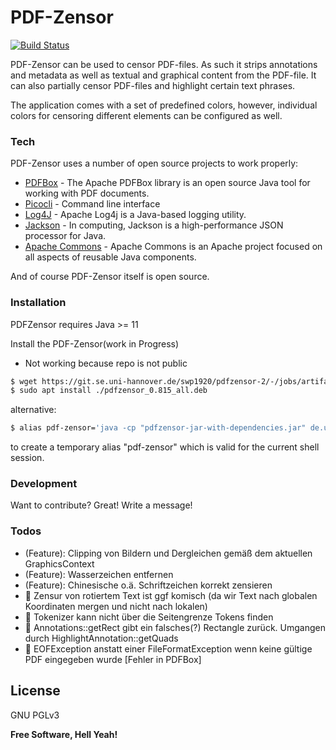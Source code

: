 # PDF-Zensor

[![Build Status](https://git.se.uni-hannover.de/swp1920/pdfzensor-2/badges/master/pipeline.svg)](https://git.se.uni-hannover.de/swp1920/pdfzensor-2/tree/master)

PDF-Zensor can be used to censor PDF-files. As such it strips annotations and metadata as  well  as  textual
and  graphical  content from the PDF-file. It can also partially censor PDF-files and highlight certain text
phrases.

The application comes with a set of predefined colors, however, individual colors  for  censoring  different
elements can be configured as well.

### Tech

PDF-Zensor uses a number of open source projects to work properly:

* [PDFBox] - The Apache PDFBox library is an open source Java tool for working with PDF documents.
* [Picocli] - Command line interface
* [Log4J] - Apache Log4j is a Java-based logging utility.
* [Jackson] - In computing, Jackson is a high-performance JSON processor for Java.
* [Apache Commons] - Apache Commons is an Apache project focused on all aspects of reusable Java components.

And of course PDF-Zensor itself is open source.

### Installation

PDFZensor requires Java >= 11

Install the PDF-Zensor(work in Progress)
- Not working because repo is not public

```sh
$ wget https://git.se.uni-hannover.de/swp1920/pdfzensor-2/-/jobs/artifacts/63-deploy/raw/solution/target/pdfzensor_0.815_all.deb?job=deploy
$ sudo apt install ./pdfzensor_0.815_all.deb
```

alternative:

```sh
$ alias pdf-zensor='java -cp "pdfzensor-jar-with-dependencies.jar" de.uni_hannover.se.pdfzensor.App
```
to create a temporary alias "pdf-zensor" which is valid for the current shell session.

### Development

Want to contribute? Great!
Write a message!

### Todos

 - (Feature): Clipping von Bildern und Dergleichen gemäß dem aktuellen GraphicsContext
 - (Feature): Wasserzeichen entfernen
 - (Feature): Chinesische o.ä. Schriftzeichen korrekt zensieren
 - 🐞 Zensur von rotiertem Text ist ggf komisch (da wir Text nach globalen Koordinaten mergen und nicht nach lokalen)
 - 🐞 Tokenizer kann nicht über die Seitengrenze Tokens finden
 - 🐞 Annotations::getRect gibt ein falsches(?) Rectangle zurück. Umgangen durch HighlightAnnotation::getQuads
 - 🐞 EOFException anstatt einer FileFormatException wenn keine gültige PDF eingegeben wurde [Fehler in PDFBox]

License
----

GNU PGLv3


**Free Software, Hell Yeah!**

[//]: # (These are reference links used in the body of this note and get stripped out when the markdown processor does its job. There is no need to format nicely because it shouldn't be seen. Thanks SO - http://stackoverflow.com/questions/4823468/store-comments-in-markdown-syntax)


   [PDFBox]: <https://pdfbox.apache.org>
   [Picocli]: <https://picocli.info>
   [Log4J]: <https://logging.apache.org/log4j/2.x/>
   [Jackson]: <https://github.com/FasterXML/jackson>
   [Apache Commons]: <https://commons.apache.org>
